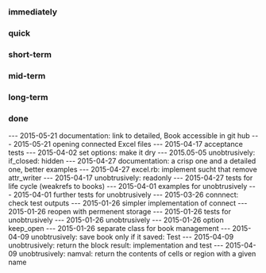 
### immediately

### quick

### short-term

### mid-term

### long-term

### done

--- 2015-05-21 documentation: link to detailed, Book accessible in git hub
--- 2015-05-21 opening connected Excel files
--- 2015-04-17 acceptance tests
--- 2015-04-02 set options: make it dry
--- 2015.05-05 unobtrusively:  if_closed: hidden
--- 2015-04-27 documentation: a crisp one and a detailed one, better examples
--- 2015-04-27 excel.rb: implement sucht that remove attr_writer
--- 2015-04-17 unobtrusively: readonly
--- 2015-04-27 tests for life cycle (weakrefs to books)
--- 2015-04-01 examples for unobtrusively
--- 2015-04-01 further tests for unobtrusively
--- 2015-03-26 connnect: check test outputs
--- 2015-01-26 simpler implementation of connect
--- 2015-01-26 reopen with permenent storage
--- 2015-01-26 tests for unobtrusively 
--- 2015-01-26 unobtrusively 
--- 2015-01-26 option keep_open
--- 2015-01-26 separate class for book management 
--- 2015-04-09 unobtrusively: save book only if it saved: Test
--- 2015-04-09 unobtrusively: return the block result: implementation and test
--- 2015-04-09 unobtrusively: namval: return the contents of cells or region with a given name